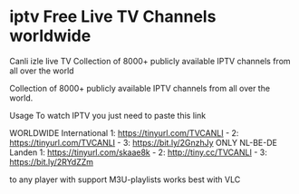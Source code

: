 # iptv Free Live TV Channels worldwide
Canli izle live TV Collection of 8000+ publicly available IPTV channels from all over the world

Collection of 8000+ publicly available IPTV channels from all over the world.

Usage To watch IPTV you just need to paste this link

WORLDWIDE International 1: https://tinyurl.com/TVCANLI - 2: https://tinyurl.com/TVCANLI - 3: https://bit.ly/2GnzhJy
ONLY NL-BE-DE Landen    1: https://tinyurl.com/skaae8k - 2: http://tiny.cc/TVCANLI    -   3: https://bit.ly/2RYdZZm

to any player with support M3U-playlists works best with VLC
